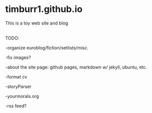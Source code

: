 # timburr1.github.io
This is a toy web site and blog

<br>TODO:

-organize euroblog/fiction/setlists/misc.

-fix images?

-about the site page: github pages, markdown w/ jekyll, ubuntu, etc.

-format cv

-storyParser

-yourmorals.org

-rss feed?
